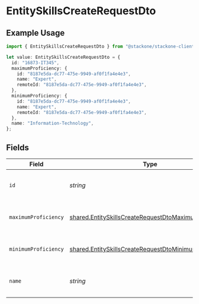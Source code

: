 # EntitySkillsCreateRequestDto

## Example Usage

```typescript
import { EntitySkillsCreateRequestDto } from "@stackone/stackone-client-ts/sdk/models/shared";

let value: EntitySkillsCreateRequestDto = {
  id: "16873-IT345",
  maximumProficiency: {
    id: "8187e5da-dc77-475e-9949-af0f1fa4e4e3",
    name: "Expert",
    remoteId: "8187e5da-dc77-475e-9949-af0f1fa4e4e3",
  },
  minimumProficiency: {
    id: "8187e5da-dc77-475e-9949-af0f1fa4e4e3",
    name: "Expert",
    remoteId: "8187e5da-dc77-475e-9949-af0f1fa4e4e3",
  },
  name: "Information-Technology",
};
```

## Fields

| Field                                                                                                                                 | Type                                                                                                                                  | Required                                                                                                                              | Description                                                                                                                           | Example                                                                                                                               |
| ------------------------------------------------------------------------------------------------------------------------------------- | ------------------------------------------------------------------------------------------------------------------------------------- | ------------------------------------------------------------------------------------------------------------------------------------- | ------------------------------------------------------------------------------------------------------------------------------------- | ------------------------------------------------------------------------------------------------------------------------------------- |
| `id`                                                                                                                                  | *string*                                                                                                                              | :heavy_minus_sign:                                                                                                                    | The ID associated with this skill                                                                                                     | 16873-IT345                                                                                                                           |
| `maximumProficiency`                                                                                                                  | [shared.EntitySkillsCreateRequestDtoMaximumProficiency](../../../sdk/models/shared/entityskillscreaterequestdtomaximumproficiency.md) | :heavy_minus_sign:                                                                                                                    | The proficiency level of the skill                                                                                                    |                                                                                                                                       |
| `minimumProficiency`                                                                                                                  | [shared.EntitySkillsCreateRequestDtoMinimumProficiency](../../../sdk/models/shared/entityskillscreaterequestdtominimumproficiency.md) | :heavy_minus_sign:                                                                                                                    | The proficiency level of the skill                                                                                                    |                                                                                                                                       |
| `name`                                                                                                                                | *string*                                                                                                                              | :heavy_minus_sign:                                                                                                                    | The name associated with this skill                                                                                                   | Information-Technology                                                                                                                |